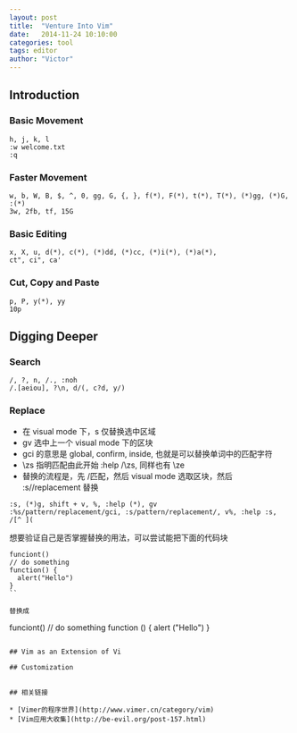 ```yaml
---
layout: post
title:  "Venture Into Vim"
date:   2014-11-24 10:10:00
categories: tool
tags: editor
author: "Victor"
---
```


## Introduction

### Basic Movement

```
h, j, k, l
:w welcome.txt
:q
```

### Faster Movement

```
w, b, W, B, $, ^, 0, gg, G, {, }, f(*), F(*), t(*), T(*), (*)gg, (*)G, :(*)
3w, 2fb, tf, 15G
```

### Basic Editing

```
x, X, u, d(*), c(*), (*)dd, (*)cc, (*)i(*), (*)a(*),
ct", ci", ca'
```

### Cut, Copy and Paste

```
p, P, y(*), yy
10p
```

## Digging Deeper

### Search

```
/, ?, n, /., :noh
/.[aeiou], ?\n, d/(, c?d, y/)
```

### Replace

* 在 visual mode 下，s 仅替换选中区域
* gv 选中上一个 visual mode 下的区块
* gci 的意思是 global, confirm, inside, 也就是可以替换单词中的匹配字符
* \zs 指明匹配由此开始 :help /\zs, 同样也有 \ze
* 替换的流程是，先 /匹配，然后 visual mode 选取区块，然后 :s//replacement 替换

```
:s, (*)g, shift + v, %, :help (*), gv
:%s/pattern/replacement/gci, :s/pattern/replacement/, v%, :help :s, /[^ ](
```

想要验证自己是否掌握替换的用法，可以尝试能把下面的代码块

```
funciont()
// do something
function() {
  alert("Hello")
}
``

替换成

```
funciont()
// do something
function () {
  alert ("Hello")
}
```

## Vim as an Extension of Vi

## Customization


## 相关链接

* [Vimer的程序世界](http://www.vimer.cn/category/vim)
* [Vim应用大收集](http://be-evil.org/post-157.html)
